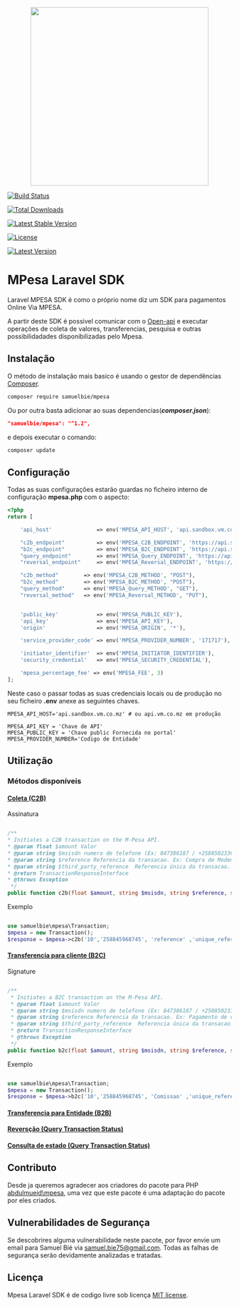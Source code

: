 <p align="center"><img src="https://samuel-bie.github.io/images/larapesa.png" width="400"></p>

<p align="center">

<a href="https://travis-ci.org/laravel/framework"><img src="https://travis-ci.org/laravel/framework.svg" alt="Build Status"></a>

<a href="https://packagist.org/packages/laravel/framework"><img src="https://poser.pugx.org/laravel/framework/d/total.svg" alt="Total Downloads"></a>

<a href="https://packagist.org/packages/laravel/framework"><img src="https://poser.pugx.org/laravel/framework/v/stable.svg" alt="Latest Stable Version"></a>

<a href="https://packagist.org/packages/laravel/framework"><img src="https://poser.pugx.org/laravel/framework/license.svg" alt="License"></a>


[![Latest Version](https://img.shields.io/github/issues/Samuel-Bie/mpesa-laravel-sdk)](https://github.com/Samuel-Bie/mpesa-laravel-sdk/releases)



</p>

# **MPesa Laravel SDK**

Laravel MPESA SDK é como o próprio nome diz um SDK para pagamentos Online Via MPESA.

A partir deste SDK é possivel comunicar com o [Open-api](https://developer.mpesa.vm.co.mz) e executar operações de coleta de valores, transferencias, pesquisa e outras possibilidadades disponibilizadas pelo Mpesa.

## Instalação

O método de instalação mais basico é usando o gestor de dependências [Composer](https://getcomposer.org/).

```bash
composer require samuelbie/mpesa
```

Ou por outra basta adicionar ao suas dependencias(***composer.json***):


```json
"samuelbie/mpesa": "^1.2",
```

e depois executar o comando:

```bash
composer update
```


## Configuração

Todas as suas configurações estarão guardas no ficheiro interno de configuração **mpesa.php** com o aspecto:

```php
<?php
return [

    'api_host'              => env('MPESA_API_HOST', 'api.sandbox.vm.co.mz'),

    "c2b_endpoint"          => env('MPESA_C2B_ENDPOINT', 'https://api.sandbox.vm.co.mz:18352/ipg/v1x/c2bPayment/singleStage/'),
    "b2c_endpoint"          => env('MPESA_B2C_ENDPOINT', 'https://api.sandbox.vm.co.mz:18345/ipg/v1x/b2cPayment/'),
    "query_endpoint"        => env('MPESA_Query_ENDPOINT', 'https://api.sandbox.vm.co.mz:18353/ipg/v1x/queryTransactionStatus/'),
    "reversal_endpoint"     => env('MPESA_Reversal_ENDPOINT', 'https://api.sandbox.vm.co.mz:18354/ipg/v1x/reversal/'),

    "c2b_method"        => env('MPESA_C2B_METHOD', "POST"),
    "b2c_method"        => env('MPESA_B2C_METHOD', "POST"),
    "query_method"      => env('MPESA_Query_METHOD', "GET"),
    "reversal_method"   => env('MPESA_Reversal_METHOD', "PUT"),


    'public_key'            => env('MPESA_PUBLIC_KEY'),
    'api_key'               => env('MPESA_API_KEY'),
    'origin'                => env('MPESA_ORIGIN', '*'),

    'service_provider_code' => env('MPESA_PROVIDER_NUMBER', '171717'),

    'initiator_identifier'  => env('MPESA_INITIATOR_IDENTIFIER'),
    'security_credential'   => env('MPESA_SECURITY_CREDENTIAL'),

    'mpesa_percentage_fee' => env('MPESA_FEE', 3)
];
```

Neste caso o passar todas as suas credenciais locais ou de produção no seu ficheiro **.env** anexe as seguintes chaves.

```env
MPESA_API_HOST='api.sandbox.vm.co.mz' # ou api.vm.co.mz em produção

MPESA_API_KEY = 'Chave de API'
MPESA_PUBLIC_KEY = 'Chave public Fornecida no portal'
MPESA_PROVIDER_NUMBER='Codigo de Entidade'
```


## Utilização


### Métodos disponíveis

#### [Coleta  (C2B)](https://developer.mpesa.vm.co.mz/apis/3)

Assinatura
```php

/**
* Initiates a C2B transaction on the M-Pesa API.
* @param float $amount Valor
* @param string $msisdn numero de telefone (Ex: 847386187 / +258850233654)
* @param string $reference Referencia da transacao. Ex: Compra de Modem 3G
* @param string $third_party_reference  Referencia única da transacao. Ex: 1285GVHss
* @return TransactionResponseInterface
* @throws Exception
 */
public function c2b(float $amount, string $msisdn, string $reference, string $third_party_reference): TransactionResponseInterface

```

Exemplo

```php

use samuelbie\mpesa\Transaction;
$mpesa = new Transaction();
$response = $mpesa->c2b('10','258845968745', 'reference' ,'unique_reference');

```


#### [Transferencia para cliente  (B2C)](https://developer.mpesa.vm.co.mz/apis/5)


Signature

```php

/**
 * Initiates a B2C transaction on the M-Pesa API.
 * @param float $amount Valor
 * @param string $msisdn numero de telefone (Ex: 847386187 / +258850233654)
 * @param string $reference Referencia da transacao. Ex: Pagamento de comissao de venda
 * @param string $third_party_reference  Referencia única da transacao. Ex: 1285GVHss
 * @return TransactionResponseInterface
 * @throws Exception
 */
public function b2c(float $amount, string $msisdn, string $reference, string $third_party_reference): TransactionResponseInterface

```

Exemplo

```php

use samuelbie\mpesa\Transaction;
$mpesa = new Transaction();
$response = $mpesa->b2c('10','258845968745', 'Comissao' ,'unique_reference');
```

#### [Transferencia para Entidade (B2B)](https://developer.mpesa.vm.co.mz/apis/4)

#### [Reversção  (Query Transaction Status)](https://developer.mpesa.vm.co.mz/apis/2)

#### [Consulta de estado  (Query Transaction Status)](https://developer.mpesa.vm.co.mz/apis/1/3/)


## Contributo

Desde ja queremos agradecer aos criadores do pacote para PHP [abdulmueid\mpesa](https://github.com/abdulmueid/mpesa-php-api), uma vez que este pacote é uma adaptação do pacote por eles criados.

## Vulnerabilidades de Segurança

Se descobrires alguma vulnerabilidade neste pacote, por favor envie um email para Samuel Bié via [samuel.bie75@gmail.com](mailto:samuel.bie75@gmail.com). Todas as falhas de segurança serão devidamente analizadas e tratadas.

## Licença

Mpesa Laravel SDK é de codigo livre sob licença [MIT license](https://opensource.org/licenses/MIT).
